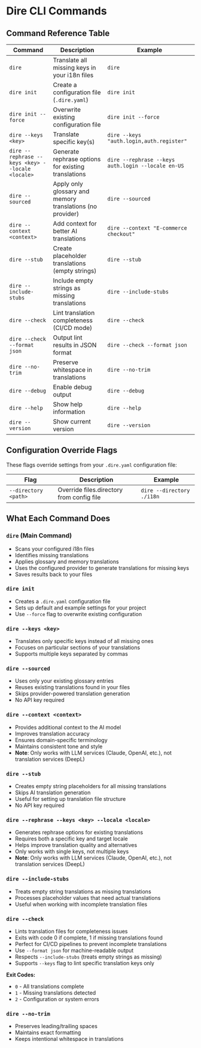 # Dire CLI Commands

## Command Reference Table

| Command                                          | Description                                               | Example                                            |
| ------------------------------------------------ | --------------------------------------------------------- | -------------------------------------------------- |
| `dire`                                           | Translate all missing keys in your i18n files             | `dire`                                             |
| `dire init`                                      | Create a configuration file (`.dire.yaml`)                | `dire init`                                        |
| `dire init --force`                              | Overwrite existing configuration file                     | `dire init --force`                                |
| `dire --keys <key>`                              | Translate specific key(s)                                 | `dire --keys "auth.login,auth.register"`           |
| `dire --rephrase --keys <key> --locale <locale>` | Generate rephrase options for existing translations       | `dire --rephrase --keys auth.login --locale en-US` |
| `dire --sourced`                                 | Apply only glossary and memory translations (no provider) | `dire --sourced`                                   |
| `dire --context <context>`                       | Add context for better AI translations                    | `dire --context "E-commerce checkout"`             |
| `dire --stub`                                    | Create placeholder translations (empty strings)           | `dire --stub`                                      |
| `dire --include-stubs`                           | Include empty strings as missing translations             | `dire --include-stubs`                             |
| `dire --check`                                   | Lint translation completeness (CI/CD mode)                | `dire --check`                                     |
| `dire --check --format json`                     | Output lint results in JSON format                        | `dire --check --format json`                       |
| `dire --no-trim`                                 | Preserve whitespace in translations                       | `dire --no-trim`                                   |
| `dire --debug`                                   | Enable debug output                                       | `dire --debug`                                     |
| `dire --help`                                    | Show help information                                     | `dire --help`                                      |
| `dire --version`                                 | Show current version                                      | `dire --version`                                   |

## Configuration Override Flags

These flags override settings from your `.dire.yaml` configuration file:

| Flag                 | Description                               | Example                   |
| -------------------- | ----------------------------------------- | ------------------------- |
| `--directory <path>` | Override files.directory from config file | `dire --directory ./i18n` |

## What Each Command Does

### `dire` (Main Command)

- Scans your configured i18n files
- Identifies missing translations
- Applies glossary and memory translations
- Uses the configured provider to generate translations for missing keys
- Saves results back to your files

### `dire init`

- Creates a `.dire.yaml` configuration file
- Sets up default and example settings for your project
- Use `--force` flag to overwrite existing configuration

### `dire --keys <key>`

- Translates only specific keys instead of all missing ones
- Focuses on particular sections of your translations
- Supports multiple keys separated by commas

### `dire --sourced`

- Uses only your existing glossary entries
- Reuses existing translations found in your files
- Skips provider-powered translation generation
- No API key required

### `dire --context <context>`

- Provides additional context to the AI model
- Improves translation accuracy
- Ensures domain-specific terminology
- Maintains consistent tone and style
- **Note**: Only works with LLM services (Claude, OpenAI, etc.), not translation services (DeepL)

### `dire --stub`

- Creates empty string placeholders for all missing translations
- Skips AI translation generation
- Useful for setting up translation file structure
- No API key required

### `dire --rephrase --keys <key> --locale <locale>`

- Generates rephrase options for existing translations
- Requires both a specific key and target locale
- Helps improve translation quality and alternatives
- Only works with single keys, not multiple keys
- **Note**: Only works with LLM services (Claude, OpenAI, etc.), not translation services (DeepL)

### `dire --include-stubs`

- Treats empty string translations as missing translations
- Processes placeholder values that need actual translations
- Useful when working with incomplete translation files

### `dire --check`

- Lints translation files for completeness issues
- Exits with code 0 if complete, 1 if missing translations found
- Perfect for CI/CD pipelines to prevent incomplete translations
- Use `--format json` for machine-readable output
- Respects `--include-stubs` (treats empty strings as missing)
- Supports `--keys` flag to lint specific translation keys only

**Exit Codes:**

- `0` - All translations complete
- `1` - Missing translations detected
- `2` - Configuration or system errors

### `dire --no-trim`

- Preserves leading/trailing spaces
- Maintains exact formatting
- Keeps intentional whitespace in translations

